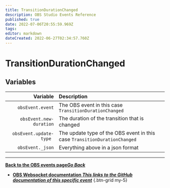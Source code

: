 ```yaml
---
title: TransitionDurationChanged
description: OBS Studio Events Reference
published: true
date: 2022-07-06T20:55:59.969Z
tags:
editor: markdown
dateCreated: 2022-06-27T02:34:57.760Z
---
```


# TransitionDurationChanged

## Variables

| Variable | Description |
|---------:|:------------|
| `obsEvent.event` | The OBS event in this case `TransitionDurationChanged`
| `obsEvent.new-duration` | The duration of the transition that is changed
| `obsEvent.update-type	` | The update type of the OBS event in this case `TransitionDurationChanged`
| `obsEvent._json` | Everything above in a json format
---

 [<i class="mdi mdi-chevron-left"></i>**Back to the OBS events page*Go Back***](/en/Broadcasters/OBS/Events)
- [<i class="mdi mdi-github"></i> **OBS Websocket documentation *This links to the GitHub documentation of this specific event***](https://github.com/obsproject/obs-websocket/blob/4.x-current/docs/generated/protocol.md#transitiondurationchanged)
{.btn-grid my-5}
